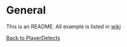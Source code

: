 # General
This is an README. All example is listed in [wiki](https://github.com/keenanyafiqy/PlayerDetectsExample/wiki)

[Back to PlayerDetects](https://github.com/keenanyafiqy/PlayerDetects)

